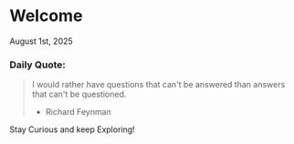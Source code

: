 # Welcome

August 1st, 2025

### Daily Quote:
> I would rather have questions that can't be answered than answers that can't be questioned.
> 	- Richard Feynman

Stay Curious and keep Exploring!

